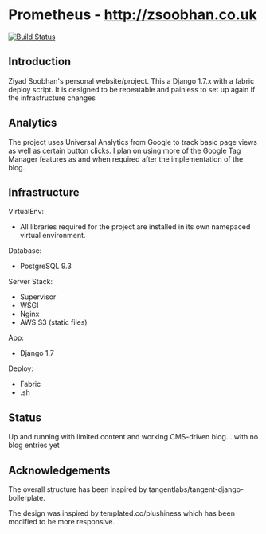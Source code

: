 Prometheus - http://zsoobhan.co.uk
==================================

[![Build Status](https://travis-ci.org/zsoobhan/prometheus.svg?branch=master)](https://travis-ci.org/zsoobhan/prometheus)

Introduction
------------
Ziyad Soobhan's personal website/project.
This a Django 1.7.x with a fabric deploy script. It is designed to be
repeatable and painless to set up again if the infrastructure changes



Analytics
---------
The project uses Universal Analytics from Google to track basic page views
as well as certain button clicks. I plan on using more of the Google Tag Manager
features as and when required after the implementation of the blog.


Infrastructure
--------------
VirtualEnv:

  - All libraries required for the project are installed in its own namepaced
    virtual environment.

Database:

  - PostgreSQL 9.3

Server Stack:

  - Supervisor
  - WSGI
  - Nginx
  - AWS S3 (static files)

App:

  - Django 1.7

Deploy:

  - Fabric
  - .sh



Status
------
Up and running with limited content and working CMS-driven blog... with no blog entries yet


Acknowledgements
----------------
The overall structure has been inspired by tangentlabs/tangent-django-boilerplate.

The design was inspired by templated.co/plushiness which has been modified to
be more responsive.  

